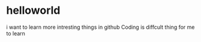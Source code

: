 # helloworld
i want to learn more intresting things in github
Coding is diffcult thing for me to learn

